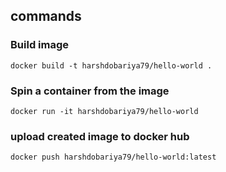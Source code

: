 ## commands

### Build image
```
docker build -t harshdobariya79/hello-world .
```

### Spin a container from the image
```
docker run -it harshdobariya79/hello-world
```

### upload created image to docker hub
```
docker push harshdobariya79/hello-world:latest
```